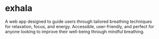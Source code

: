 # exhala

A web app designed to guide users through tailored breathing techniques for relaxation, focus, and energy. Accessible, user-friendly, and perfect for anyone looking to improve their well-being through mindful breathing.
